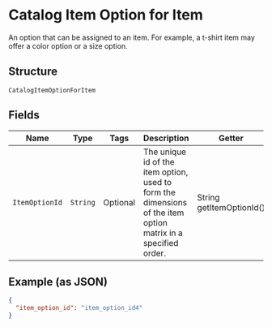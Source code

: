 
# Catalog Item Option for Item

An option that can be assigned to an item.
For example, a t-shirt item may offer a color option or a size option.

## Structure

`CatalogItemOptionForItem`

## Fields

| Name | Type | Tags | Description | Getter |
|  --- | --- | --- | --- | --- |
| `ItemOptionId` | `String` | Optional | The unique id of the item option, used to form the dimensions of the item option matrix in a specified order. | String getItemOptionId() |

## Example (as JSON)

```json
{
  "item_option_id": "item_option_id4"
}
```

